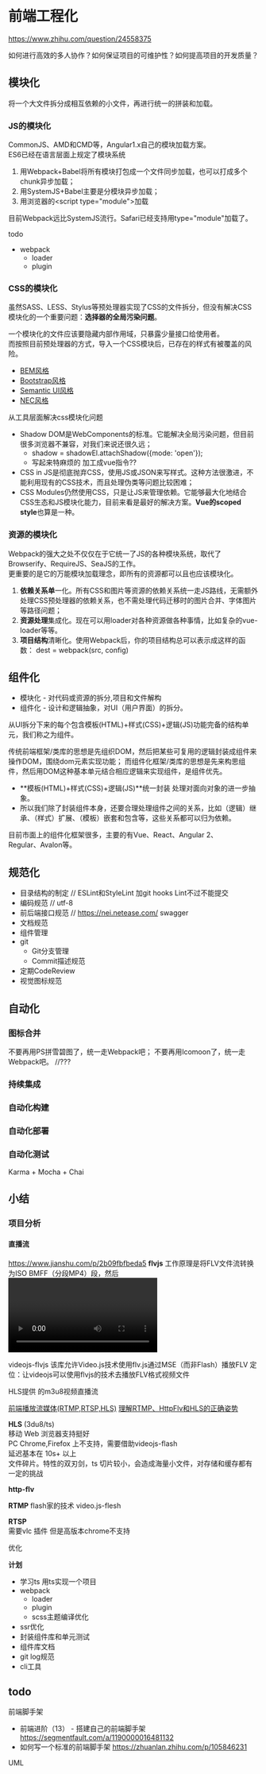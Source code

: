 # 前端工程化
https://www.zhihu.com/question/24558375

如何进行高效的多人协作？如何保证项目的可维护性？如何提高项目的开发质量？

## 模块化

将一个大文件拆分成相互依赖的小文件，再进行统一的拼装和加载。

### JS的模块化

CommonJS、AMD和CMD等，Angular1.x自己的模块加载方案。  
ES6已经在语言层面上规定了模块系统

1. 用Webpack+Babel将所有模块打包成一个文件同步加载，也可以打成多个chunk异步加载；
2. 用SystemJS+Babel主要是分模块异步加载；
3. 用浏览器的&lt;script type="module"&gt;加载

目前Webpack远比SystemJS流行。Safari已经支持用type="module"加载了。


todo
- webpack
    - loader
    - plugin


### CSS的模块化

虽然SASS、LESS、Stylus等预处理器实现了CSS的文件拆分，但没有解决CSS模块化的一个重要问题：**选择器的全局污染问题**。  

一个模块化的文件应该要隐藏内部作用域，只暴露少量接口给使用者。  
而按照目前预处理器的方式，导入一个CSS模块后，已存在的样式有被覆盖的风险。

- [BEM风格](http://getbem.com/)
- [Bootstrap风格](https://getbootstrap.com/)
- [Semantic UI风格](http://semantic-ui.com/)
- [NEC风格](http://nec.netease.com/standard)

从工具层面解决css模块化问题
- Shadow DOM是WebComponents的标准。它能解决全局污染问题，但目前很多浏览器不兼容，对我们来说还很久远；  
  - shadow = shadowEl.attachShadow({mode: 'open'});
  - 写起来特麻烦的 加工成vue指令??
- CSS in JS是彻底抛弃CSS，使用JS或JSON来写样式。这种方法很激进，不能利用现有的CSS技术，而且处理伪类等问题比较困难；
- CSS Modules仍然使用CSS，只是让JS来管理依赖。它能够最大化地结合CSS生态和JS模块化能力，目前来看是最好的解决方案。**Vue的scoped style**也算是一种。

### 资源的模块化
Webpack的强大之处不仅仅在于它统一了JS的各种模块系统，取代了Browserify、RequireJS、SeaJS的工作。  
更重要的是它的万能模块加载理念，即所有的资源都可以且也应该模块化。

1. **依赖关系单**一化。所有CSS和图片等资源的依赖关系统一走JS路线，无需额外处理CSS预处理器的依赖关系，也不需处理代码迁移时的图片合并、字体图片等路径问题；
2. **资源处理**集成化。现在可以用loader对各种资源做各种事情，比如复杂的vue-loader等等。
3. **项目结构**清晰化。使用Webpack后，你的项目结构总可以表示成这样的函数：
dest = webpack(src, config)

## 组件化

- 模块化 - 对代码或资源的拆分,项目和文件解构
- 组件化 - 设计和逻辑抽象，对UI（用户界面）的拆分。

从UI拆分下来的每个包含模板(HTML)+样式(CSS)+逻辑(JS)功能完备的结构单元，我们称之为组件。

传统前端框架/类库的思想是先组织DOM，然后把某些可复用的逻辑封装成组件来操作DOM，围绕dom元素实现功能； 
而组件化框架/类库的思想是先来构思组件，然后用DOM这种基本单元结合相应逻辑来实现组件，是组件优先。


- **模板(HTML)+样式(CSS)+逻辑(JS)**统一封装 处理对面向对象的进一步抽象。
- 所以我们除了封装组件本身，还要合理处理组件之间的关系，比如（逻辑）继承、（样式）扩展、（模板）嵌套和包含等，这些关系都可以归为依赖。

目前市面上的组件化框架很多，主要的有Vue、React、Angular 2、  
Regular、Avalon等。

## 规范化

- 目录结构的制定 // ESLint和StyleLint 加git hooks Lint不过不能提交
- 编码规范 // utf-8
- 前后端接口规范 // https://nei.netease.com/  swagger
- 文档规范
- 组件管理
- git 
    - Git分支管理
    - Commit描述规范
- 定期CodeReview
- 视觉图标规范

## 自动化
### 图标合并
不要再用PS拼雪碧图了，统一走Webpack吧；
不要再用Icomoon了，统一走Webpack吧。 //???

### 持续集成

### 自动化构建

### 自动化部署

### 自动化测试

Karma + Mocha + Chai



## 小结

### 项目分析

#### 直播流
https://www.jianshu.com/p/2b09fbfbeda5
**flvjs**
工作原理是将FLV文件流转换为ISO BMFF（分段MP4）段，然后<video>通过Media Source Extensions API 将mp4段馈送到HTML5 元素中。
具有H.264 + AAC / MP3编解码器播放功能的FLV容器
多段分段视频播放
HTTP FLV低延迟实时流播放
通过WebSocket进行FLV实时流播放
与Chrome，FireFox，Safari 10，IE11和Edge兼容
极低的开销，浏览器可以加速硬件

videojs-flvjs
该库允许Video.js技术使用flv.js通过MSE（而非Flash）播放FLV
定位：让videojs可以使用flvjs的技术去播放FLV格式视频文件

HLS提供 的m3u8视频直播流

[前端播放流媒体(RTMP,RTSP,HLS)](https://blog.csdn.net/dj0379/article/details/73698624)
[理解RTMP、HttpFlv和HLS的正确姿势](https://www.jianshu.com/p/32417d8ee5b6)

**HLS**
(3du8/ts)  
移动 Web 浏览器支持挺好  
PC Chrome,Firefox 上不支持，需要借助videojs-flash  
延迟基本在 10s+ 以上  
文件碎片。特性的双刃剑，ts 切片较小，会造成海量小文件，对存储和缓存都有一定的挑战  

**http-flv**

**RTMP**
flash家的技术 video.js-flesh

**RTSP**  
需要vlc 插件 但是高版本chrome不支持

优化


**计划**
- 学习ts 用ts实现一个项目
- webpack
    - loader
    - plugin
    - scss主题编译优化
- ssr优化
- 封装组件库和单元测试
- 组件库文档
- git log规范
- cli工具



## todo


前端脚手架
- 前端进阶（13） - 搭建自己的前端脚手架  
https://segmentfault.com/a/1190000016481132
- 如何写一个标准的前端脚手架
https://zhuanlan.zhihu.com/p/105846231

UML
